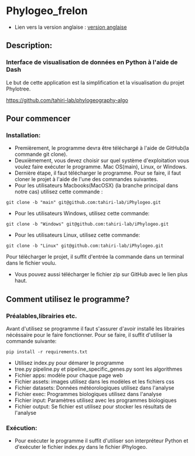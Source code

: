 # Phylogeo_frelon

- Lien vers la version anglaise : [version anglaise](README.md)

## Description:
### Interface de visualisation de données en Python à l'aide de Dash

Le but de cette application est la simplification et la visualisation du projet Phylotree.

https://github.com/tahiri-lab/phylogeography-algo

## Pour commencer

### Installation:

* Premièrement, le programme devra être téléchargé à l'aide de GitHub(la commande git clone).  
* Deuxièmement, vous devez choisir sur quel système d'exploitation vous voulez faire exécuter le programme.
Mac OS(main), Linux, or Windows.
* Dernière étape, il faut télécharger le programme. Pour se faire, il faut cloner le projet à l'aide
de l'une des commandes suivantes.
* Pour les utilisateurs Macbooks(MacOSX) (la branche principal dans notre cas) utilisez cette commande :
```
git clone -b "main" git@github.com:tahiri-lab/iPhylogeo.git
```
* Pour les utilisateurs Windows, utilisez cette commande:
```
git clone -b "Windows" git@github.com:tahiri-lab/iPhylogeo.git
```
* Pour les utilisateurs Linux, utilisez cette commande:
```
git clone -b "Linux" git@github.com:tahiri-lab/iPhylogeo.git
```

Pour télécharger le projet, il suffit d'entrée la commande dans un terminal dans le fichier voulu.
* Vous pouvez aussi télécharger le fichier zip sur GitHub avec le lien plus haut. 

## Comment utilisez le programme? 
### Préalables,librairies etc.
Avant d'utilisez se programme il faut s'assurer d'avoir installé les librairies nécéssaire pour le faire fonctionner.
Pour se faire, il suffit d'utiliser la commande suivante: 
```
pip install -r requirements.txt
```

- Utilisez index.py pour démarer le programme
- tree.py pipeline.py et pipeline_specific_genes.py sont les algorithmes
- Fichier apps: modèle pour chaque page web
- Fichier assets: images utilisez dans les modèles et les fichiers css
- Fichier datasets: Données météorologiques utilisez dans l'analyse
- Fichier exec: Programmes biologiques utilisez dans l'analyse
- Fichier input: Paramètres utilisez avec les programmes biologiques
- Fichier output: Se fichier est utilisez pour stocker les résultats de l'analyse

### Exécution:
- Pour exécuter le programme il suffit d'utiliser son interpréteur Python et d'exécuter le fichier index.py dans le
fichier iPhylogeo.